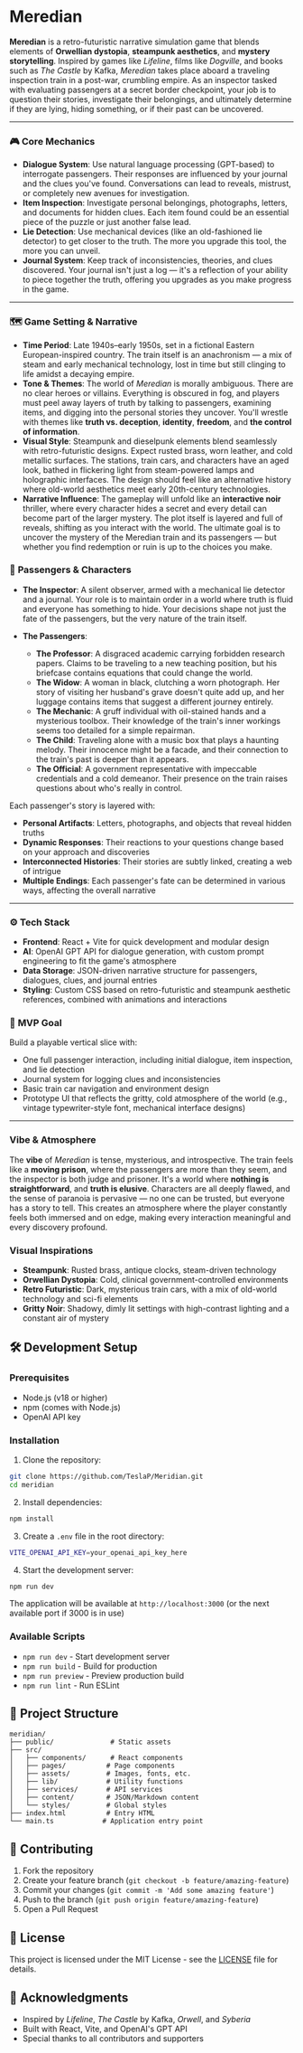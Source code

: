 # Meredian

**Meredian** is a retro-futuristic narrative simulation game that blends elements of **Orwellian dystopia**, **steampunk aesthetics**, and **mystery storytelling**. Inspired by games like *Lifeline*, films like *Dogville*, and books such as *The Castle* by Kafka, *Meredian* takes place aboard a traveling inspection train in a post-war, crumbling empire. As an inspector tasked with evaluating passengers at a secret border checkpoint, your job is to question their stories, investigate their belongings, and ultimately determine if they are lying, hiding something, or if their past can be uncovered.

---

### 🎮 **Core Mechanics**
- **Dialogue System**: Use natural language processing (GPT-based) to interrogate passengers. Their responses are influenced by your journal and the clues you've found. Conversations can lead to reveals, mistrust, or completely new avenues for investigation.
- **Item Inspection**: Investigate personal belongings, photographs, letters, and documents for hidden clues. Each item found could be an essential piece of the puzzle or just another false lead.
- **Lie Detection**: Use mechanical devices (like an old-fashioned lie detector) to get closer to the truth. The more you upgrade this tool, the more you can unveil.
- **Journal System**: Keep track of inconsistencies, theories, and clues discovered. Your journal isn't just a log — it's a reflection of your ability to piece together the truth, offering you upgrades as you make progress in the game.

---

### 🗺️ **Game Setting & Narrative**
- **Time Period**: Late 1940s–early 1950s, set in a fictional Eastern European-inspired country. The train itself is an anachronism — a mix of steam and early mechanical technology, lost in time but still clinging to life amidst a decaying empire.
- **Tone & Themes**: The world of *Meredian* is morally ambiguous. There are no clear heroes or villains. Everything is obscured in fog, and players must peel away layers of truth by talking to passengers, examining items, and digging into the personal stories they uncover. You'll wrestle with themes like **truth vs. deception**, **identity**, **freedom**, and **the control of information**.
- **Visual Style**: Steampunk and dieselpunk elements blend seamlessly with retro-futuristic designs. Expect rusted brass, worn leather, and cold metallic surfaces. The stations, train cars, and characters have an aged look, bathed in flickering light from steam-powered lamps and holographic interfaces. The design should feel like an alternative history where old-world aesthetics meet early 20th-century technologies.
- **Narrative Influence**: The gameplay will unfold like an **interactive noir** thriller, where every character hides a secret and every detail can become part of the larger mystery. The plot itself is layered and full of reveals, shifting as you interact with the world. The ultimate goal is to uncover the mystery of the Meredian train and its passengers — but whether you find redemption or ruin is up to the choices you make.

### 👥 **Passengers & Characters**
- **The Inspector**: A silent observer, armed with a mechanical lie detector and a journal. Your role is to maintain order in a world where truth is fluid and everyone has something to hide. Your decisions shape not just the fate of the passengers, but the very nature of the train itself.

- **The Passengers**:
  - **The Professor**: A disgraced academic carrying forbidden research papers. Claims to be traveling to a new teaching position, but his briefcase contains equations that could change the world.
  - **The Widow**: A woman in black, clutching a worn photograph. Her story of visiting her husband's grave doesn't quite add up, and her luggage contains items that suggest a different journey entirely.
  - **The Mechanic**: A gruff individual with oil-stained hands and a mysterious toolbox. Their knowledge of the train's inner workings seems too detailed for a simple repairman.
  - **The Child**: Traveling alone with a music box that plays a haunting melody. Their innocence might be a facade, and their connection to the train's past is deeper than it appears.
  - **The Official**: A government representative with impeccable credentials and a cold demeanor. Their presence on the train raises questions about who's really in control.

Each passenger's story is layered with:
- **Personal Artifacts**: Letters, photographs, and objects that reveal hidden truths
- **Dynamic Responses**: Their reactions to your questions change based on your approach and discoveries
- **Interconnected Histories**: Their stories are subtly linked, creating a web of intrigue
- **Multiple Endings**: Each passenger's fate can be determined in various ways, affecting the overall narrative

---

### ⚙️ **Tech Stack**
- **Frontend**: React + Vite for quick development and modular design
- **AI**: OpenAI GPT API for dialogue generation, with custom prompt engineering to fit the game's atmosphere
- **Data Storage**: JSON-driven narrative structure for passengers, dialogues, clues, and journal entries
- **Styling**: Custom CSS based on retro-futuristic and steampunk aesthetic references, combined with animations and interactions

### 🚧 **MVP Goal**
Build a playable vertical slice with:
- One full passenger interaction, including initial dialogue, item inspection, and lie detection
- Journal system for logging clues and inconsistencies
- Basic train car navigation and environment design
- Prototype UI that reflects the gritty, cold atmosphere of the world (e.g., vintage typewriter-style font, mechanical interface designs)

---

### **Vibe & Atmosphere**
The **vibe** of *Meredian* is tense, mysterious, and introspective. The train feels like a **moving prison**, where the passengers are more than they seem, and the inspector is both judge and prisoner. It's a world where **nothing is straightforward**, and **truth is elusive**. Characters are all deeply flawed, and the sense of paranoia is pervasive — no one can be trusted, but everyone has a story to tell. This creates an atmosphere where the player constantly feels both immersed and on edge, making every interaction meaningful and every discovery profound.

### **Visual Inspirations**
- **Steampunk**: Rusted brass, antique clocks, steam-driven technology
- **Orwellian Dystopia**: Cold, clinical government-controlled environments
- **Retro Futuristic**: Dark, mysterious train cars, with a mix of old-world technology and sci-fi elements
- **Gritty Noir**: Shadowy, dimly lit settings with high-contrast lighting and a constant air of mystery

## 🛠️ Development Setup

### Prerequisites
- Node.js (v18 or higher)
- npm (comes with Node.js)
- OpenAI API key

### Installation

1. Clone the repository:
```bash
git clone https://github.com/TeslaP/Meridian.git
cd meridian
```

2. Install dependencies:
```bash
npm install
```

3. Create a `.env` file in the root directory:
```bash
VITE_OPENAI_API_KEY=your_openai_api_key_here
```

4. Start the development server:
```bash
npm run dev
```

The application will be available at `http://localhost:3000` (or the next available port if 3000 is in use)

### Available Scripts

- `npm run dev` - Start development server
- `npm run build` - Build for production
- `npm run preview` - Preview production build
- `npm run lint` - Run ESLint

## 📁 Project Structure

```
meridian/
├── public/              # Static assets
├── src/
│   ├── components/      # React components
│   ├── pages/          # Page components
│   ├── assets/         # Images, fonts, etc.
│   ├── lib/            # Utility functions
│   ├── services/       # API services
│   ├── content/        # JSON/Markdown content
│   └── styles/         # Global styles
├── index.html          # Entry HTML
└── main.ts            # Application entry point
```

## 🤝 Contributing

1. Fork the repository
2. Create your feature branch (`git checkout -b feature/amazing-feature`)
3. Commit your changes (`git commit -m 'Add some amazing feature'`)
4. Push to the branch (`git push origin feature/amazing-feature`)
5. Open a Pull Request

## 📝 License

This project is licensed under the MIT License - see the [LICENSE](LICENSE) file for details.

## 🙏 Acknowledgments

- Inspired by *Lifeline*, *The Castle* by Kafka, *Orwell*, and *Syberia*
- Built with React, Vite, and OpenAI's GPT API
- Special thanks to all contributors and supporters 